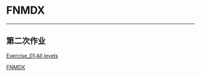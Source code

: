 # FNMDX

---

## 第二次作业

[Exercise_01:All levels](https://github.com/RobertYulius/compuational_physics_N2014301020088/blob/master/TEST_01.md)

[FNMDX](https://www.zybuluo.com/RobertYulius/note/495015)
